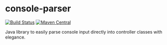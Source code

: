 # console-parser
[![Build Status](https://github.com/luanpotter/console-parser/workflows/Test/badge.svg?branch=master&event=push)](https://github.com/luanpotter/console-parser/workflows/Test)
[![Maven Central](https://img.shields.io/maven-central/v/xyz.luan.console/console-parser)](https://search.maven.org/artifact/xyz.luan.console/console-parser)

Java library to easily parse console input directly into controller classes with elegance.
